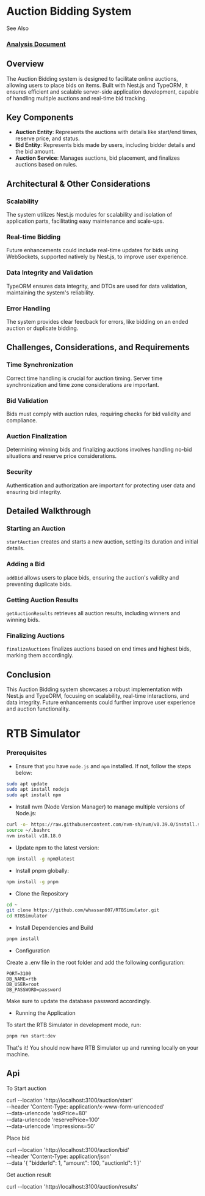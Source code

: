 # Auction Bidding System
See Also
### [Analysis Document](Analysis.md)
## Overview

The Auction Bidding system is designed to facilitate online auctions, allowing users to place bids on items. Built with Nest.js and TypeORM, it ensures efficient and scalable server-side application development, capable of handling multiple auctions and real-time bid tracking.

## Key Components

- **Auction Entity**: Represents the auctions with details like start/end times, reserve price, and status.
- **Bid Entity**: Represents bids made by users, including bidder details and the bid amount.
- **Auction Service**: Manages auctions, bid placement, and finalizes auctions based on rules.

## Architectural & Other Considerations

### Scalability
The system utilizes Nest.js modules for scalability and isolation of application parts, facilitating easy maintenance and scale-ups.

### Real-time Bidding
Future enhancements could include real-time updates for bids using WebSockets, supported natively by Nest.js, to improve user experience.

### Data Integrity and Validation
TypeORM ensures data integrity, and DTOs are used for data validation, maintaining the system's reliability.

### Error Handling
The system provides clear feedback for errors, like bidding on an ended auction or duplicate bidding.

## Challenges, Considerations, and Requirements

### Time Synchronization
Correct time handling is crucial for auction timing. Server time synchronization and time zone considerations are important.

### Bid Validation
Bids must comply with auction rules, requiring checks for bid validity and compliance.

### Auction Finalization
Determining winning bids and finalizing auctions involves handling no-bid situations and reserve price considerations.

### Security
Authentication and authorization are important for protecting user data and ensuring bid integrity.

## Detailed Walkthrough

### Starting an Auction
`startAuction` creates and starts a new auction, setting its duration and initial details.

### Adding a Bid
`addBid` allows users to place bids, ensuring the auction's validity and preventing duplicate bids.

### Getting Auction Results
`getAuctionResults` retrieves all auction results, including winners and winning bids.

### Finalizing Auctions
`finalizeAuctions` finalizes auctions based on end times and highest bids, marking them accordingly.

## Conclusion

This Auction Bidding system showcases a robust implementation with Nest.js and TypeORM, focusing on scalability, real-time interactions, and data integrity. Future enhancements could further improve user experience and auction functionality.



# RTB Simulator

### Prerequisites

- Ensure that you have `node.js` and `npm` installed. If not, follow the steps below:

```bash
sudo apt update
sudo apt install nodejs
sudo apt install npm
```

- Install nvm (Node Version Manager) to manage multiple versions of Node.js:


```bash
curl -o- https://raw.githubusercontent.com/nvm-sh/nvm/v0.39.0/install.sh | bash
source ~/.bashrc
nvm install v18.18.0
```

- Update npm to the latest version:

```bash
npm install -g npm@latest
```

- Install pnpm globally:


```bash
npm install -g pnpm
```


- Clone the Repository


```bash
cd ~
git clone https://github.com/whassan007/RTBSimulator.git
cd RTBSimulator
```

- Install Dependencies and Build

```bash
pnpm install
```


- Configuration


Create a .env file in the root folder and add the following configuration:

```env
PORT=3100
DB_NAME=rtb
DB_USER=root
DB_PASSWORD=password
```

Make sure to update the database password accordingly.


- Running the Application

To start the RTB Simulator in development mode, run:

```bash
pnpm run start:dev
```

That's it! You should now have RTB Simulator up and running locally on your machine.


## Api

To Start auction

curl --location 'http://localhost:3100/auction/start' \
--header 'Content-Type: application/x-www-form-urlencoded' \
--data-urlencode 'askPrice=80' \
--data-urlencode 'reservePrice=100' \
--data-urlencode 'impressions=50'


Place bid


curl --location 'http://localhost:3100/auction/bid' \
--header 'Content-Type: application/json' \
--data '{
    "bidderId": 1,
    "amount": 100,
    "auctionId": 1
}'


Get auction result


curl --location 'http://localhost:3100/auction/results'

